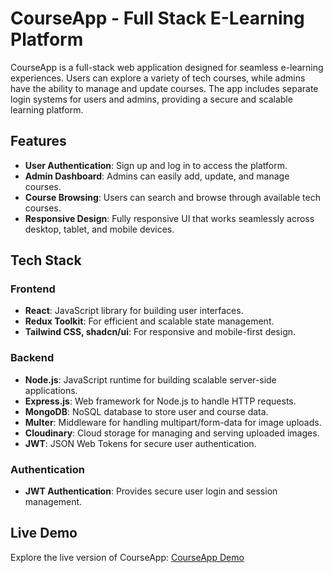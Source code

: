 # CourseApp - Full Stack E-Learning Platform

CourseApp is a full-stack web application designed for seamless e-learning experiences. Users can explore a variety of tech courses, while admins have the ability to manage and update courses. The app includes separate login systems for users and admins, providing a secure and scalable learning platform.

## Features

- **User Authentication**: Sign up and log in to access the platform.
- **Admin Dashboard**: Admins can easily add, update, and manage courses.
- **Course Browsing**: Users can search and browse through available tech courses.
- **Responsive Design**: Fully responsive UI that works seamlessly across desktop, tablet, and mobile devices.

## Tech Stack

### Frontend
- **React**: JavaScript library for building user interfaces.
- **Redux Toolkit**: For efficient and scalable state management.
- **Tailwind CSS, shadcn/ui**: For responsive and mobile-first design.

### Backend
- **Node.js**: JavaScript runtime for building scalable server-side applications.
- **Express.js**: Web framework for Node.js to handle HTTP requests.
- **MongoDB**: NoSQL database to store user and course data.
- **Multer**: Middleware for handling multipart/form-data for image uploads.
- **Cloudinary**: Cloud storage for managing and serving uploaded images.
- **JWT**: JSON Web Tokens for secure user authentication.

### Authentication
- **JWT Authentication**: Provides secure user login and session management.

## Live Demo

Explore the live version of CourseApp: [CourseApp Demo](https://courseapp-famu.onrender.com/)
